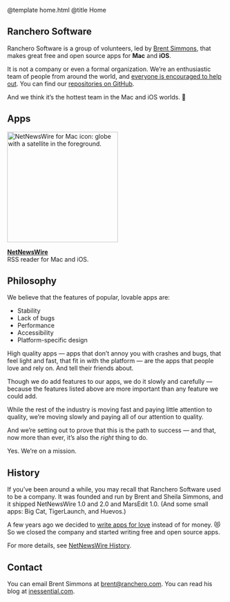 @template home.html
@title Home

<section>
<div class="innertext">
<h1 class="hidden">Ranchero Software</h1>
<p class="largertext">Ranchero Software is a group of volunteers, led by <a href="https://inessential.com/">Brent Simmons</a>, that makes great free and open source apps for <b>Mac</b> and <b>iOS</b>.</p>

<div class="separator"></div>

<p>It is not a company or even a formal organization. We’re an enthusiastic team of people from around the world, and <a href="https://github.com/Ranchero-Software/NetNewsWire/blob/master/CONTRIBUTING.md">everyone is encouraged to help out</a>. You can find our <a href="https://github.com/ranchero-software">repositories on GitHub</a>.</p>

<p>And we think it’s the hottest team in the Mac and iOS worlds. 🐥</p>

<div class="separator"></div>
</div>
</section>

<section>
<div class="innertext">

<h2>Apps</h2>

<div class="box">
<p><a href="netnewswire/"><img class="centeredimage" src="https://ranchero.com/images/nnw_icon_256.png" height="256" width="256" alt="NetNewsWire for Mac icon: globe with a satellite in the foreground." /></a></p>
<p><span class="largertext"><b><a href="/netnewswire/">NetNewsWire</a></b></span><br>
RSS reader for Mac and iOS.</p>
</div>

<div class="separator"></div>

</div>
</section>


<section>
<div class="innertext">
<h2>Philosophy</h2>

<p>We believe that the features of popular, lovable apps are:</p>
<ul>
<li>Stability</li>
<li>Lack of bugs</li>
<li>Performance</li>
<li>Accessibility</li>
<li>Platform-specific design</li>
</ul>

<p>High quality apps — apps that don’t annoy you with crashes and bugs, that feel light and fast, that fit in with the platform — are the apps that people love and rely on. And tell their friends about.</p>

<p>Though we do add features to our apps, we do it slowly and carefully — because the features listed above are more important than any feature we could add.</p>

<p>While the rest of the industry is moving fast and paying little attention to quality, we’re moving slowly and paying all of our attention to quality.</p>

<p>And we’re setting out to prove that this is the path to success — and that, now more than ever, it’s also the <i>right</i> thing to do.</p>

<p>Yes. We’re on a mission.</p>
<div class="separator"></div>

</div>
</section>

<section>
<div class="innertext">

<h2>History</h2>

<p>If you’ve been around a while, you may recall that Ranchero Software used to be a company. It was founded and run by Brent and Sheila Simmons, and it shipped NetNewsWire 1.0 and 2.0 and MarsEdit 1.0. (And some small apps: Big Cat, TigerLaunch, and Huevos.)</p>

<p>A few years ago we decided to <a href="https://inessential.com/2015/06/30/love">write apps for love</a> instead of for money. 😻  So we closed the company and started writing free and open source apps.</p>

<p>For more details, see <a href="https://ranchero.com/netnewswire/history">NetNewsWire History</a>.</p>
<div class="separator"></div>
</div>
</section>

<section>
<div class="innertext">

<h2>Contact</h2>

<p>You can email Brent Simmons at <a href="mailto:brent@ranchero.com">brent@ranchero.com</a>. You can read his blog at <a href="https://inessential.com/">inessential.com</a>.</p>
</div>
</section>
